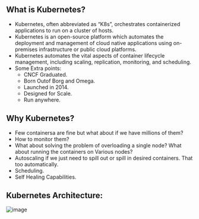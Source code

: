 ## What is Kubernetes?
- Kubernetes, often abbreviated as “K8s”, orchestrates containerized applications to run on a cluster of hosts. 
- Kubernetes is an open-source platform which automates the deployment and management of cloud native applications using on-premises infrastructure or public cloud platforms. 
- Kubernetes automates the vital aspects of container lifecycle management, including scaling, replication, monitoring, and scheduling.
- Some Extra points:
   - CNCF Graduated.
   - Born Outof Borg and Omega.
   - Launched in 2014. 
   - Designed for Scale.
   - Run anywhere. 

## Why Kubernetes?
 - Few containersa are fine but what about if we have millions of them?
 - How to monitor them?
 - What about solving the problem of overloading a single node? What about running the containers on Various nodes?
 - Autoscaling if we just need to spill out or spill in desired containers. That too automatically.
 - Scheduling. 
 - Self Healing Capabilities. 
 
## Kubernetes Architecture:
 ![image](https://user-images.githubusercontent.com/92631457/186917158-700707f4-9ecf-4bb5-aeda-2e12d571152e.png)
 
 

